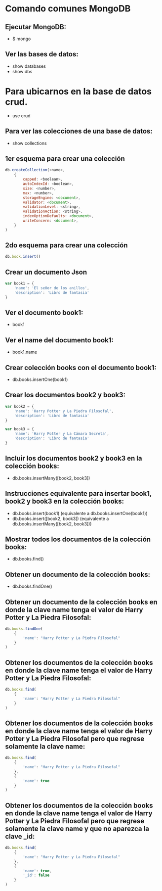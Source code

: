 # Comando comunes MongoDB
## Ejecutar MongoDB:
+ $ mongo

## Ver las bases de datos:
+ show databases
+ show dbs

# Para ubicarnos en la base de datos **crud**.
+ use crud

## Para ver las colecciones de una base de datos:
+ show collections

## 1er esquema para crear una colección
```js
db.createCollection(<name>,
    {
        capped: <boolean>,
        autoIndexId: <boolean>,
        size: <number>,
        max: <number>,
        storageEngine: <document>,
        validator: <document>,
        validationLevel: <string>,
        validationAction: <string>,
        indexOptionDefaults: <document>,
        writeConcern: <document>,
    }
)
```

## 2do esquema para crear una colección
```js
db.book.insert()
```

## Crear un documento Json
```js
var book1 = {
    'name': 'El señor de los anillos',
    'description': 'Libro de fantasia'
}
```
## Ver el documento **book1**:
+ book1

## Ver el name del documento **book1**:
+ book1.name

## Crear colección **books** con el documento **book1**:
+ db.books.insertOne(book1)

## Crear los documentos book2 y book3:
```js
var book2 = {
    'name': 'Harry Potter y La Piedra Filosofal',
    'description': 'Libro de fantasia'
}

var book3 = {
    'name': 'Harry Potter y La Cámara Secreta',
    'description': 'Libro de fantasia'
}
```

## Incluir los documentos **book2** y **book3** en la colección **books**:
+ db.books.insertMany([book2, book3])

## Instrucciones equivalente para insertar book1, book2 y book3 en la colección books:
+ db.books.insert(book1)            (equivalente a db.books.insertOne(book1))
+ db.books.insert([book2, book3])   (equivalente a db.books.insertMany([book2, book3]))

## Mostrar todos los documentos de la colección **books**:
+ db.books.find()

## Obtener un documento de la colección **books**:
+ db.books.findOne()

## Obtener un documento de la colección **books** en donde la clave **name** tenga el valor de **Harry Potter y La Piedra Filosofal**:
```js
db.books.findOne(
    {
        'name': "Harry Potter y La Piedra Filosofal"
    }
)
```
## Obtener los documentos de la colección **books** en donde la clave **name** tenga el valor de **Harry Potter y La Piedra Filosofal**:
```js
db.books.find(
    {
        'name': "Harry Potter y La Piedra Filosofal"
    }
)
```
## Obtener los documentos de la colección **books** en donde la clave **name** tenga el valor de **Harry Potter y La Piedra Filosofal** pero que regrese solamente la clave **name**:
```js
db.books.find(
    {
        'name': "Harry Potter y La Piedra Filosofal"
    }, 
    {
        'name': true
    }
)
```
## Obtener los documentos de la colección **books** en donde la clave **name** tenga el valor de **Harry Potter y La Piedra Filosofal** pero que regrese solamente la clave **name** y que no aparezca la clave **_id**:
```js
db.books.find(
    {
        'name': "Harry Potter y La Piedra Filosofal"
    },
    {
        'name': true, 
        '_id': false
    }
)
```





```js
```
